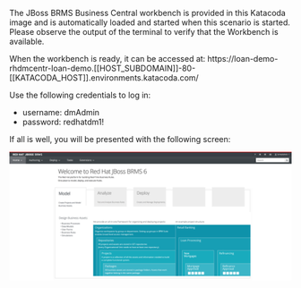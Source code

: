 The JBoss BRMS Business Central workbench is provided in this Katacoda image and is automatically loaded and started when this scenario is started. Please observe the output of the terminal to verify that the Workbench is available.

When the workbench is ready, it can be accessed at: https://loan-demo-rhdmcentr-loan-demo.[[HOST_SUBDOMAIN]]-80-[[KATACODA_HOST]].environments.katacoda.com/

Use the following credentials to log in:

- username: dmAdmin
- password: redhatdm1!

If all is well, you will be presented with the following screen:

<img src="../../assets/middleware/brms-loan-application/brms-index.png" width="800" />
